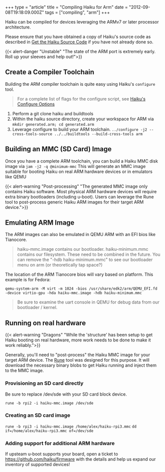 +++
type = "article"
title = "Compiling Haiku for Arm"
date = "2012-09-08T19:18:09.000Z"
tags = ["compiling", "arm"]
+++

Haiku can be compiled for devices leveraging the ARMv7 or later processor architecture.

Please ensure that you have obtained a copy of Haiku's source code as described in
[Get the Haiku Source Code](https://www.haiku-os.org/guides/building/get-source-git) 
if you have not already done so.

{{< alert-danger "Unstable" "The state of the ARM port is extremely early. Roll up your sleeves and help out!">}}

## Create a Compiler Toolchain

Building the ARM compiler toolchain is quite easy using Haiku's ```configure``` tool.

> For a complete list of flags for the configure script, see [Haiku's Configure Options](/guides/building/configure)

1. Perform a git clone haiku and buildtools
2. Within the haiku source directory, create your workspace for ARM via ```mkdir generated.arm; cd generated.arm```
2. Leverage configure to build your ARM toolchain. ```../configure -j2 --cross-tools-source ../../buildtools --build-cross-tools arm```

## Building an MMC (SD Card) Image

Once you have a complete ARM toolchain, you can build a Haiku MMC disk image via ``jam -j2 -q @minimum-mmc``
This will generate an MMC image suitable for booting Haiku on real ARM hardware devices or in emulators like QEMU

{{< alert-warning "Post-processing" "The generated MMC image only contains Haiku software. Most physical ARM hardware devices will require extra binary bootloaders (including u-boot). Users can leverage the Rune tool to post-process generic Haiku ARM images for their target ARM device.">}}

## Emulating ARM Image

The ARM images can also be emulated in QEMU ARM with an EFI bios like Tianocore.

> haiku-mmc.image contains our bootloader. haiku-minimum.mmc contains our filesystem. These need to be combined
> in the future.  You can remove the "-hdb haiku-minimum.mmc" to see our bootloader menu on arm (or theoretically tap space?)

The location of the ARM Tianocore bios will vary based on platform. This example is for Fedora:

```qemu-system-arm -M virt -m 1024 -bios /usr/share/edk2/arm/QEMU_EFI.fd -device virtio-gpu -hda haiku-mmc.image -hdb haiku-minimum.mmc```

> Be sure to examine the uart console in QEMU for debug data from our bootloader / kernel.

## Running on real hardware

{{< alert-warning "Dragons" "While the 'structure' has been setup to get Haiku booting on real hardware, more work needs to be done to make it work reliably.">}}

Generally, you'll need to "post-process" the Haiku MMC image for your target ARM device.
The [Rune](https://github.com/haiku/rune) tool was designed for this purpose. It will download the necessary binary blobs to get Haiku running and inject them to the MMC image.

### Provisioning an SD card directly

Be sure to replace /dev/sde with your SD card block device.

```rune -b rpi2 -i haiku-mmc.image /dev/sde```

### Creating an SD card image

```rune -b rpi3 -i haiku-mmc.image /home/alex/haiku-rpi3.mmc```
```dd if=/home/alex/haiku-rpi3.mmc of=/dev/sde```

### Adding support for additional ARM hardware

If upsteam u-boot supports your board, open a ticket to https://github.com/haiku/firmware with the details and help us expand our inventory of supported devices!
